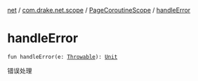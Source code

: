 [net](../../index.md) / [com.drake.net.scope](../index.md) / [PageCoroutineScope](index.md) / [handleError](./handle-error.md)

# handleError

`fun handleError(e: `[`Throwable`](https://kotlinlang.org/api/latest/jvm/stdlib/kotlin/-throwable/index.html)`): `[`Unit`](https://kotlinlang.org/api/latest/jvm/stdlib/kotlin/-unit/index.html)

错误处理

